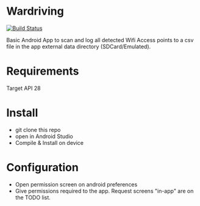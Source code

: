 # Wardriving
[![Build Status](https://travis-ci.com/fservida/wardriving.svg?branch=travis)](https://travis-ci.com/fservida/wardriving)

Basic Android App to scan and log all detected Wifi Access points to a csv file in the app external data directory (SDCard/Emulated).

# Requirements
Target API 28

# Install
- git clone this repo
- open in Android Studio
- Compile & Install on device

# Configuration
- Open permission screen on android preferences
- Give permissions required to the app. Request screens "in-app" are on the TODO list.